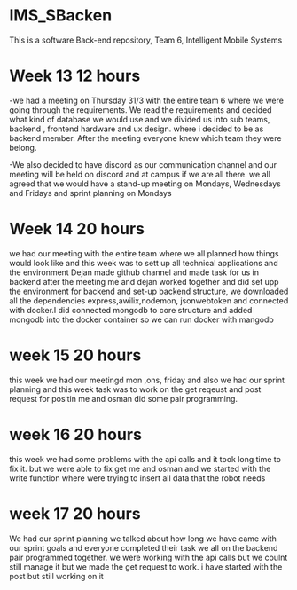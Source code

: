 # IMS_SBacken
This is a software Back-end repository, Team 6, Intelligent Mobile Systems 
#  Week 13  12 hours

-we had a meeting on Thursday 31/3 with the entire team 6 where we were going through the requirements. We read the requirements and decided what kind of database we would use and we  divided us into sub teams, backend , frontend hardware and ux design. where i decided to be as backend member. After the meeting everyone knew which team they were belong.

-We also decided to have discord as our communication channel and our meeting will be held on discord and at campus if we are all there. we all agreed that we would have a stand-up meeting on Mondays, Wednesdays and Fridays and sprint planning on Mondays  

 # Week 14 20 hours 

we had our meeting with the entire team where we all planned how things would look like and this week was to sett up all technical applications and the environment Dejan made github channel and made task for us in backend after the meeting me and dejan worked together and did set upp the environment for backend and set-up backend structure, we downloaded all the dependencies express,awilix,nodemon, jsonwebtoken and connected with docker.I did connected mongodb to core structure and added mongodb into the docker container so we can run docker with mangodb


# week 15  20 hours
this week we had our meetingd mon ,ons, friday  and also we had our sprint planning and this week task was to work on the get reqeust and post request for positin me and osman did some pair programming. 

# week 16  20 hours 

this week we had some problems with the api calls and it took long time to fix it. but we were able to fix get me and osman and we started with the write function where were trying to insert all data that the robot needs 


# week 17 20 hours 
 We had our sprint planning we talked about how long we have came with our sprint goals and everyone completed their task
 we all on the backend pair programmed together. we were working with the api calls but we coulnt still manage it but we made the get request to work. i have started with the post but still working on it 
 
